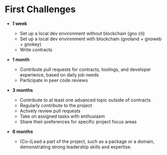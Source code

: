 # First Challenges

- **1 week**
  - Set up a local dev environment without blockchain (gno cli)
  - Set up a local dev environment with blockchain (gnoland + gnoweb + gnokey)
  - Write contracts

- **1 month**
  - Contribute pull requests for contracts, toolings, and developer experience, based on daily job needs
  - Participate in peer code reviews

- **3 months**
  - Contribute to at least one advanced topic outside of contracts
  - Regularly contribute to the project
  - Actively review pull requests
  - Take on assigned tasks with enthusiasm
  - Share their preferences for specific project focus areas

- **6 months**
  - (Co-)Lead a part of the project, such as a package or a domain, demonstrating strong leadership skills and expertise.
